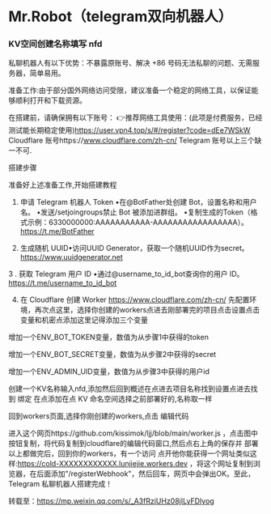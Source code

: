 # Mr.Robot（telegram双向机器人）
### KV空间创建名称填写 nfd

私聊机器人有以下优势：不暴露原账号、解决 +86 号码无法私聊的问题、无需服务器，简单易用。

准备工作:由于部分国外网络访问受限，建议准备一个稳定的网络工具，以保证能够顺利打开和下载资源。

在搭建前，请确保拥有以下账号：
👉推荐网络工具使用：(此项是付费服务，已经测试能长期稳定使用)https://user.vpn4.top/s/#/register?code=dEe7WSkW
Cloudflare 账号https://www.cloudflare.com/zh-cn/
Telegram 
账号以上三个缺一不可.

搭建步骤

准备好上述准备工作,开始搭建教程
1. 申请 Telegram 机器人 Token
   •在@BotFather处创建 Bot，设置名称和用户名。
   •发送/setjoingroups禁止 Bot 被添加进群组。
   •复制生成的Token（格式示例：6330000000:AAAAAAAAAAA-AAAAAAAAAAAAAAAAA）。
   https://t.me/BotFather
   
2. 生成随机 UUID•访问UUID Generator，获取一个随机UUID作为secret。https://www.uuidgenerator.net
   
3 . 获取 Telegram 用户 ID
   •通过@username_to_id_bot查询你的用户 ID。https://t.me/username_to_id_bot
   
4. 在 Cloudflare 创建 Worker
   https://www.cloudflare.com/zh-cn/
   先配置环境，再次点这里，选择你创建的workers点进去刚部署完的项目点击设置点击变量和机密点添加这里记得添加三个变量

增加一个ENV_BOT_TOKEN变量，数值为从步骤1中获得的token

增加一个ENV_BOT_SECRET变量，数值为从步骤2中获得的secret

增加一个ENV_ADMIN_UID变量，数值为从步骤3中获得的用户id

创建一个KV名称输入nfd,添加然后回到概述在点进去项目名称找到设置点进去找到 绑定 在点添加在点 KV 命名空间选择之前部署好的,名称取一样

回到workers页面,选择你刚创建的workers,点击 编辑代码

进入这个网页https://github.com/kissimok/ljj/blob/main/worker.js ，点击图中按钮复制，将代码复制到cloudflare的编辑代码窗口,然后点右上角的保存并
部署以上都做完后，回到你的workers，有一个访问 点开他你能获得一个网址类似这样:https://cold-XXXXXXXXXXXX.lunjiejie.workers.dev ，将这个网址复制到浏览器，在后面添加"/registerWebhook"，然后回车，网页中会弹出OK。至此，Telegram 私聊机器人搭建完成！

转载至：https://mp.weixin.qq.com/s/_A3fRzjUHz08jILyFDIyog
